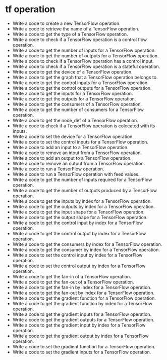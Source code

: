 # tf operation

- Write a code to create a new TensorFlow operation.
- Write a code to retrieve the name of a TensorFlow operation.
- Write a code to get the type of a TensorFlow operation.
- Write a code to check if a TensorFlow operation is a control flow operation.
- Write a code to get the number of inputs for a TensorFlow operation.
- Write a code to get the number of outputs for a TensorFlow operation.
- Write a code to check if a TensorFlow operation has a control input.
- Write a code to check if a TensorFlow operation is a stateful operation.
- Write a code to get the device of a TensorFlow operation.
- Write a code to get the graph that a TensorFlow operation belongs to.
- Write a code to get the control inputs for a TensorFlow operation.
- Write a code to get the control outputs for a TensorFlow operation.
- Write a code to get the inputs for a TensorFlow operation.
- Write a code to get the outputs for a TensorFlow operation.
- Write a code to get the consumers of a TensorFlow operation.
- Write a code to get the number of consumers for a TensorFlow operation.
- Write a code to get the node_def of a TensorFlow operation.
- Write a code to check if a TensorFlow operation is colocated with its inputs.
- Write a code to set the device for a TensorFlow operation.
- Write a code to set the control inputs for a TensorFlow operation.
- Write a code to add an input to a TensorFlow operation.
- Write a code to remove an input from a TensorFlow operation.
- Write a code to add an output to a TensorFlow operation.
- Write a code to remove an output from a TensorFlow operation.
- Write a code to run a TensorFlow operation.
- Write a code to run a TensorFlow operation with feed values.
- Write a code to get the number of inputs required for a TensorFlow operation.
- Write a code to get the number of outputs produced by a TensorFlow operation.
- Write a code to get the inputs by index for a TensorFlow operation.
- Write a code to get the outputs by index for a TensorFlow operation.
- Write a code to get the input shape for a TensorFlow operation.
- Write a code to get the output shape for a TensorFlow operation.
- Write a code to get the control input by index for a TensorFlow operation.
- Write a code to get the control output by index for a TensorFlow operation.
- Write a code to get the consumers by index for a TensorFlow operation.
- Write a code to get the consumer by index for a TensorFlow operation.
- Write a code to set the control input by index for a TensorFlow operation.
- Write a code to set the control output by index for a TensorFlow operation.
- Write a code to get the fan-in of a TensorFlow operation.
- Write a code to get the fan-out of a TensorFlow operation.
- Write a code to get the fan-in by index for a TensorFlow operation.
- Write a code to get the fan-out by index for a TensorFlow operation.
- Write a code to get the gradient function for a TensorFlow operation.
- Write a code to get the gradient function by index for a TensorFlow operation.
- Write a code to get the gradient inputs for a TensorFlow operation.
- Write a code to get the gradient outputs for a TensorFlow operation.
- Write a code to get the gradient input by index for a TensorFlow operation.
- Write a code to get the gradient output by index for a TensorFlow operation.
- Write a code to set the gradient function for a TensorFlow operation.
- Write a code to set the gradient inputs for a TensorFlow operation.